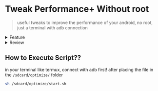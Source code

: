 # Tweak Performance+ Without root

> useful tweaks to improve the performance of your android, no root, just a terminal with adb connection

<details>
  <summary>Feature
  </summary>
  <br>

> In Tweak
* Optimize CPU, GPU, FPS, & Network
* Vulkan render
* Kill-all activity
* GPU composition
* Improve Idle drain
* Improve touch ( 250 press timeout )
* Trim Cache
* Fstrim every 1 day
* Fast Charging
* Enable Fixed-performance mode
* Disable Thermal service override
* Disable AA
* Game Overlay Config Downscale
* Cloud Flare DNS
* Improve Audio Experience
* Disable Motion Engines
* Disable Screen Saver
* Disable Smart Stay
* Disable Bixby Pregranted Permissions​
* Disable Samsung Cross-Device Sync​
* Improve Apps Launch
* and more...
> Others menu
* Menu Custom Game_Overlay Config Downscale
* Menu Custom DNS
* Menu Custom Animation & Duration Scale
* Menu Custom FPS
* Menu Fullscreen and impressive getsure
* Menu JIT optimization all apps
* Menu Dexopt background job
* Menu Custom Hold Delay
* Menu Custom Fstrim Interval
* Menu Custom Renderer
* Menu Disable & Enable App
* Menu Game Driver
* Menu Write Custom Settings
* Menu Enable & Disable Night mode
* Menu Custom Display Size

</details>

<details>
  <summary>Review
  </summary>
  <br>
https://t.me/c/1646037481/816
</details>

## How to Execute Script??

in your terminal like termux, connect with adb first!
after placing the file in the `/sdcard/optimize/` folder
```bash
sh /sdcard/optimize/start.sh
```
